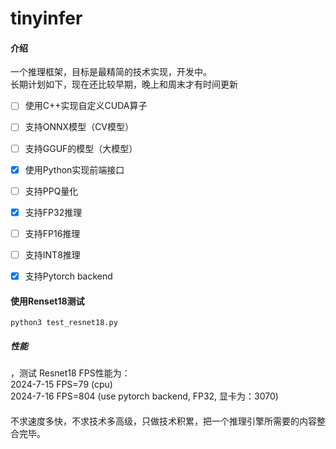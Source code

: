 # tinyinfer

#### 介绍
一个推理框架，目标是最精简的技术实现，开发中。   
长期计划如下，现在还比较早期，晚上和周末才有时间更新   
- [ ] 使用C++实现自定义CUDA算子
- [ ] 支持ONNX模型（CV模型）
- [ ] 支持GGUF的模型（大模型）
- [x] 使用Python实现前端接口 
- [ ] 支持PPQ量化
- [x] 支持FP32推理
- [ ] 支持FP16推理
- [ ] 支持INT8推理
- [x] 支持Pytorch backend


#### 使用Renset18测试
```shell
python3 test_resnet18.py
```
##### 性能
，测试 Resnet18 FPS性能为：     
2024-7-15 FPS=79 (cpu)    
2024-7-16 FPS=804 (use pytorch backend, FP32, 显卡为：3070)   

#### 
不求速度多快，不求技术多高级，只做技术积累，把一个推理引擎所需要的内容整合完毕。

 
